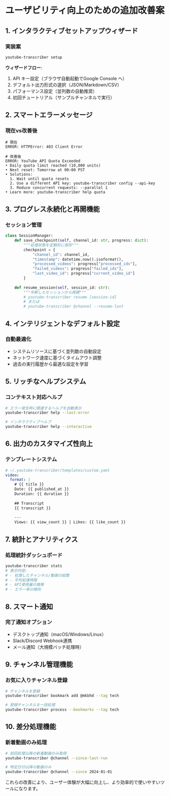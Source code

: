 # ユーザビリティ向上のための追加改善案

## 1. インタラクティブセットアップウィザード

### 実装案
```bash
youtube-transcriber setup
```

**ウィザードフロー**:
1. API キー設定（ブラウザ自動起動でGoogle Console へ）
2. デフォルト出力形式の選択（JSON/Markdown/CSV）
3. パフォーマンス設定（並列数の自動推奨）
4. 初回チュートリアル（サンプルチャンネルで実行）

## 2. スマートエラーメッセージ

### 現在vs改善後
```
# 現在
ERROR: HTTPError: 403 Client Error

# 改善後
ERROR: YouTube API Quota Exceeded
• Daily quota limit reached (10,000 units)
• Next reset: Tomorrow at 00:00 PST
• Solutions:
  1. Wait until quota resets
  2. Use a different API key: youtube-transcriber config --api-key
  3. Reduce concurrent requests: --parallel 1
• Learn more: youtube-transcriber help quota
```

## 3. プログレス永続化と再開機能

### セッション管理
```python
class SessionManager:
    def save_checkpoint(self, channel_id: str, progress: dict):
        """処理状態を定期的に保存"""
        checkpoint = {
            "channel_id": channel_id,
            "timestamp": datetime.now().isoformat(),
            "processed_videos": progress["processed_ids"],
            "failed_videos": progress["failed_ids"],
            "last_video_id": progress["current_video_id"]
        }
        
    def resume_session(self, session_id: str):
        """中断したセッションから再開"""
        # youtube-transcriber resume [session-id]
        # または
        # youtube-transcriber @channel --resume-last
```

## 4. インテリジェントなデフォルト設定

### 自動最適化
- システムリソースに基づく並列数の自動設定
- ネットワーク速度に基づくタイムアウト調整
- 過去の実行履歴から最適な設定を学習

## 5. リッチなヘルプシステム

### コンテキスト対応ヘルプ
```bash
# エラー発生時に関連するヘルプを自動表示
youtube-transcriber help --last-error

# インタラクティブヘルプ
youtube-transcriber help --interactive
```

## 6. 出力のカスタマイズ性向上

### テンプレートシステム
```yaml
# ~/.youtube-transcriber/templates/custom.yaml
video:
  format: |
    # {{ title }}
    Date: {{ published_at }}
    Duration: {{ duration }}
    
    ## Transcript
    {{ transcript }}
    
    ---
    Views: {{ view_count }} | Likes: {{ like_count }}
```

## 7. 統計とアナリティクス

### 処理統計ダッシュボード
```bash
youtube-transcriber stats
# 表示内容:
# - 処理したチャンネル/動画の総数
# - 平均処理時間
# - API使用量の推移
# - エラー率の傾向
```

## 8. スマート通知

### 完了通知オプション
- デスクトップ通知（macOS/Windows/Linux）
- Slack/Discord Webhook連携
- メール通知（大規模バッチ処理時）

## 9. チャンネル管理機能

### お気に入りチャンネル登録
```bash
# チャンネルを登録
youtube-transcriber bookmark add @mkbhd --tag tech

# 登録チャンネルを一括処理
youtube-transcriber process --bookmarks --tag tech
```

## 10. 差分処理機能

### 新着動画のみ処理
```bash
# 前回処理以降の新着動画のみ取得
youtube-transcriber @channel --since-last-run

# 特定日付以降の動画のみ
youtube-transcriber @channel --since 2024-01-01
```

これらの改善により、ユーザー体験が大幅に向上し、より効率的で使いやすいツールになります。
